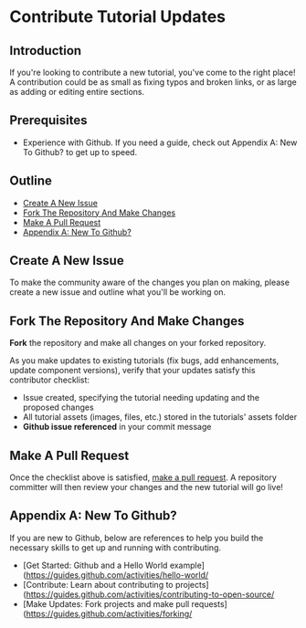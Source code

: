 # Contribute Tutorial Updates

## Introduction

If you're looking to contribute a new tutorial, you've come to the right place! A contribution could be as small as fixing typos and broken links, or as large as adding or editing entire sections.

## Prerequisites
- Experience with Github. If you need a guide, check out Appendix A: New To Github? to get up to speed.

## Outline

- [Create A New Issue](#create-a-new-issue)
- [Fork The Repository And Make Changes](#fork-the-repository-and-make-changes)
- [Make A Pull Request](#make-a-pull-request)
- [Appendix A: New To Github?](#appendix-a-new-to-github)

## Create A New Issue

To make the community aware of the changes you plan on making, please create a new issue and outline what you'll be working on.

## Fork The Repository And Make Changes

**Fork** the repository and make all changes on your forked repository.

As you make updates to existing tutorials (fix bugs, add enhancements, update component versions), verify that your updates satisfy this contributor checklist:

 - Issue created, specifying the tutorial needing updating and the proposed changes
 - All tutorial assets (images, files, etc.) stored in the tutorials' assets folder
 - **Github issue referenced** in your commit message

## Make A Pull Request

Once the checklist above is satisfied, [make a pull request](https://github.com/h2oai/tutorials/pulls). A repository committer will then review your changes and the new tutorial will go live!

## Appendix A: New To Github?

If you are new to Github, below are references to help you build the necessary skills to get up and running with contributing.

- [Get Started: Github and a Hello World example](https://guides.github.com/activities/hello-world/
- [Contribute: Learn about contributing to projects](https://guides.github.com/activities/contributing-to-open-source/
- [Make Updates: Fork projects and make pull requests](https://guides.github.com/activities/forking/
